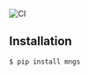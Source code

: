 ![CI](https://github.com/ywatanabe1989/mngs/actions/workflows/pip_install.yml/badge.svg)

## Installation
``` bash
$ pip install mngs
```
